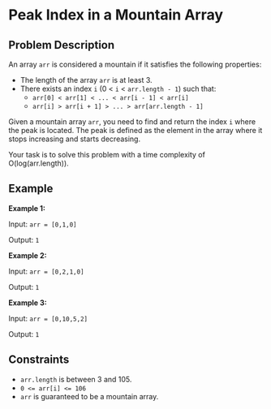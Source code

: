 # Peak Index in a Mountain Array

## Problem Description

An array `arr` is considered a mountain if it satisfies the following properties:
- The length of the array `arr` is at least 3.
- There exists an index `i` (0 < `i` < `arr.length - 1`) such that:
  - `arr[0] < arr[1] < ... < arr[i - 1] < arr[i]`
  - `arr[i] > arr[i + 1] > ... > arr[arr.length - 1]`

Given a mountain array `arr`, you need to find and return the index `i` where the peak is located. The peak is defined as the element in the array where it stops increasing and starts decreasing.

Your task is to solve this problem with a time complexity of O(log(arr.length)).

## Example

**Example 1:**

Input: `arr = [0,1,0]`

Output: `1`

**Example 2:**

Input: `arr = [0,2,1,0]`

Output: `1`

**Example 3:**

Input: `arr = [0,10,5,2]`

Output: `1`

## Constraints

- `arr.length` is between 3 and 105.
- `0 <= arr[i] <= 106`
- `arr` is guaranteed to be a mountain array.